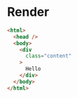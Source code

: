 # Render
```html
<html>
  <head />
  <body>
    <div
      class="content"
    >
      Hello
    </div>
  </body>
</html>
```
